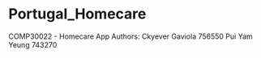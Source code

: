 # Portugal_Homecare
COMP30022 - Homecare App
Authors: Ckyever Gaviola 756550
	 Pui Yam Yeung 743270

